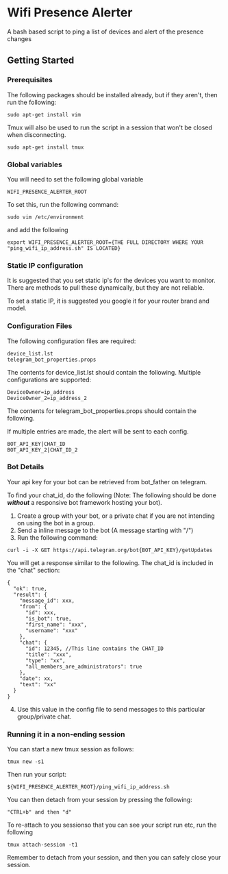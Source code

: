 # Wifi Presence Alerter

A bash based script to ping a list of devices and alert of the presence changes

## Getting Started

### Prerequisites

The following packages should be installed already, but if they aren't, then run the following:

```
sudo apt-get install vim
```

Tmux will also be used to run the script in a session that won't be closed when disconnecting.
```
sudo apt-get install tmux
```

### Global variables 

You will need to set the following global variable
```
WIFI_PRESENCE_ALERTER_ROOT
```
To set this, run the following command:
```
sudo vim /etc/environment
```
and add the following
```
export WIFI_PRESENCE_ALERTER_ROOT={THE FULL DIRECTORY WHERE YOUR "ping_wifi_ip_address.sh" IS LOCATED}
```

### Static IP configuration
It is suggested that you set static ip's for the devices you want to monitor.
There are methods to pull these dynamically, but they are not reliable.

To set a static IP, it is suggested you google it for your router brand and model.

### Configuration Files

The following configuration files are required:

```
device_list.lst
telegram_bot_properties.props
```

The contents for device_list.lst should contain the following. Multiple configurations are supported:

```
DeviceOwner=ip_address
DeviceOwner_2=ip_address_2
```

The contents for telegram_bot_properties.props should contain the following. 

If multiple entries are made, the alert will be sent to each config.

```
BOT_API_KEY|CHAT_ID
BOT_API_KEY_2|CHAT_ID_2
```

### Bot Details

Your api key for your bot can be retrieved from bot_father on telegram.

To find your chat_id, do the following (Note: The following should be done ***without*** a responsive bot framework hosting your bot).
1. Create a group with your bot, or a private chat if you are not intending on using the bot in a group.
2. Send a inline message to the bot (A message starting with "/")
3. Run the following command:
```
curl -i -X GET https://api.telegram.org/bot{BOT_API_KEY}/getUpdates
```
You will get a response similar to the following. The chat_id is included in the "chat" section:
```
{
  "ok": true,
  "result": {
    "message_id": xxx,
    "from": {
      "id": xxx,
      "is_bot": true,
      "first_name": "xxx",
      "username": "xxx"
    },
    "chat": {
      "id": 12345, //This line contains the CHAT_ID
      "title": "xxx",
      "type": "xx",
      "all_members_are_administrators": true
    },
    "date": xx,
    "text": "xx"
  }
}
```
4. Use this value in the config file to send messages to this particular group/private chat.

### Running it in a non-ending session
You can start a new tmux session as follows:
```
tmux new -s1
```

Then run your script:
```
${WIFI_PRESENCE_ALERTER_ROOT}/ping_wifi_ip_address.sh
```
You can then detach from your session by pressing the following:
```
"CTRL+b" and then "d"
```

To re-attach to you sessionso that you can see your script run etc, run the following
```
tmux attach-session -t1
```

Remember to detach from your session, and then you can safely close your session.
